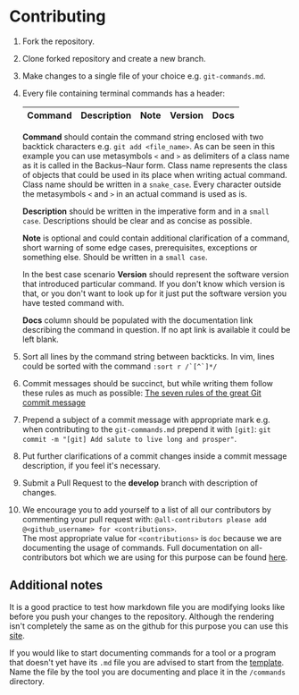 # Contributing 

1. Fork the repository.
2. Clone forked repository and create a new branch.
3. Make changes to a single file of your choice e.g. `git-commands.md`.
4. Every file containing terminal commands has a header:

   | Command | Description | Note | Version | Docs |
   |:--- |:--- |:--- |:--- |:--- |

   **Command** should contain the command string enclosed with two backtick characters e.g. `git add <file_name>`. As can be seen in this example you can use metasymbols `<` and `>` as delimiters of a class name as it is called in the Backus–Naur form. Class name represents the class of objects that could be used in its place when writing actual command. Class name should be written in a `snake_case`. Every character outside the metasymbols `<` and `>` in an actual command is used as is.<br />
   
   **Description** should be written in the imperative form and in a `small case`. Descriptions should be clear and as concise as possible. <br />

   **Note** is optional and could contain additional clarification of a command, short warning of some edge cases, prerequisites, exceptions or something else. Should be written in a `small case`. <br />

   In the best case scenario **Version** should represent the software version that introduced particular command. If you don't know which version is that, or you don't want to look up for it just put the software version you have tested command with.<br />

   **Docs** column should be populated with the documentation link describing the command in question. If no apt link is available it could be left blank.
5. Sort all lines by the command string between backticks. In vim, lines could be sorted with the command ```:sort r /`[^`]*/```
6. Commit messages should be succinct, but while writing them follow these rules as much as possible: [The seven rules of the great Git commit message](https://chris.beams.io/posts/git-commit/#seven-rules)
7. Prepend a subject of a commit message with appropriate mark e.g. when contributing to the `git-commands.md` prepend it with `[git]`: `git commit -m "[git] Add salute to live long and prosper"`.
8. Put further clarifications of a commit changes inside a commit message description, if you feel it's necessary.
9. Submit a Pull Request to the **develop** branch with description of changes.
10. We encourage you to add yourself to a list of all our contributors by commenting your pull request with: `@all-contributors please add @<github_username> for <contributions>`.<br />
   The most appropriate value for `<contributions>` is `doc` because we are documenting the usage of commands. Full documentation on all-contributors bot which we are using for this purpose can be found [here](https://allcontributors.org/docs/en/bot/usage).

## Additional notes

It is a good practice to test how markdown file you are modifying looks like before you push your changes to the repository. Although the rendering isn't completely the same as on the github for this purpose you can use this [site](https://markdown-it.github.io/).

If you would like to start documenting commands for a tool or a program that doesn't yet have its `.md` file you are advised to start from the [template](https://github.com/miljanuscumlic/terminal-commands/blob/master/template.md). Name the file by the tool you are documenting and place it in the `/commands` directory.

